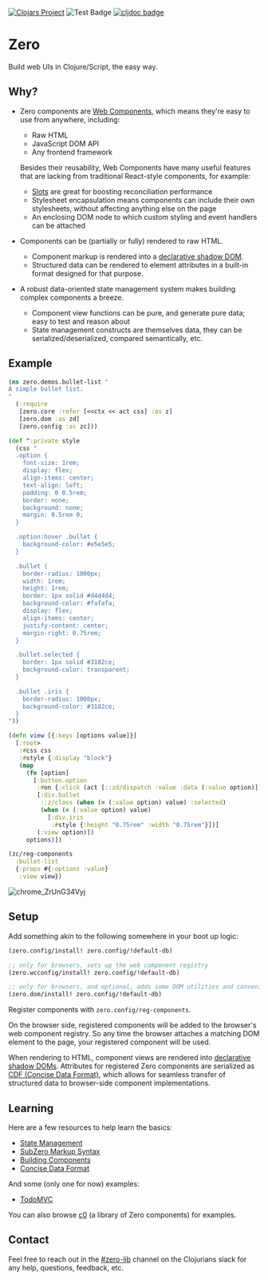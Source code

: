 
[![Clojars Project](https://img.shields.io/clojars/v/me.raystubbs/zero.svg)](https://clojars.org/me.raystubbs/zero)
![Test Badge](https://github.com/raystubbs/zero/actions/workflows/ci.yml/badge.svg)
[![cljdoc badge](https://cljdoc.org/badge/me.raystubbs/zero)](https://cljdoc.org/d/me.raystubbs/zero)

# Zero
Build web UIs in Clojure/Script, the easy way.

## Why?
- Zero components are [Web Components](https://developer.mozilla.org/en-US/docs/Web/API/Web_components), which means
  they're easy to use from anywhere, including:
  - Raw HTML
  - JavaScript DOM API
  - Any frontend framework
    
  Besides their reusability, Web Components have many useful features that are lacking from traditional React-style
  components, for example:
  - [Slots](https://developer.mozilla.org/en-US/docs/Web/HTML/Element/slot) are great for boosting reconciliation performance
  - Stylesheet encapsulation means components can include their own stylesheets, without affecting anything else on the page
  - An enclosing DOM node to which custom styling and event handlers can be attached
- Components can be (partially or fully) rendered to raw HTML.
  - Component markup is rendered into a [declarative shadow DOM](https://developer.mozilla.org/en-US/docs/Web/API/Web_components/Using_shadow_DOM#declaratively_with_html).
  - Structured data can be rendered to element attributes in a built-in format designed for that purpose.
- A robust data-oriented state management system makes building complex components a breeze.
  - Component view functions can be pure, and generate pure data; easy to test and reason about
  - State management constructs are themselves data, they can be serialized/deserialized, compared semantically, etc.

## Example
```clojure
(ns zero.demos.bullet-list "
A simple bullet list.
"
  (:require
   [zero.core :refer [<<ctx << act css] :as z]
   [zero.dom :as zd]
   [zero.config :as zc]))

(def ^:private style
  (css "
  .option {
    font-size: 1rem;
    display: flex;
    align-items: center;
    text-align: left;
    padding: 0 0.5rem;
    border: none;
    background: none;
    margin: 0.5rem 0;
  }

  .option:hover .bullet {
    background-color: #e5e5e5;
  }

  .bullet {
    border-radius: 1000px;
    width: 1rem;
    height: 1rem;
    border: 1px solid #d4d4d4;
    background-color: #fafafa;
    display: flex;
    align-items: center;
    justify-content: center;
    margin-right: 0.75rem;
  }

  .bullet.selected {
    border: 1px solid #3182ce;
    background-color: transparent;
  }

  .bullet .iris {
    border-radius: 1000px;
    background-color: #3182ce;
  }
"))

(defn view [{:keys [options value]}]
  [:root>
   :#css css
   :#style {:display "block"}
   (map
     (fn [option]
       [:button.option
        :#on {:click (act [::zd/dispatch :value :data (:value option)])}
        [:div.bullet
         ::z/class (when (= (:value option) value) :selected)
         (when (= (:value option) value)
           [:div.iris
            :#style {:height "0.75rem" :width "0.75rem"}])]
        (:view option)])
     options)])

(zc/reg-components
  :bullet-list
  {:props #{:options :value}
   :view view})
```
![chrome_ZrUnG34Vyj](https://github.com/user-attachments/assets/bf772625-fc8d-4323-9493-bb7518d412c7)

## Setup
Add something akin to the following somewhere in your boot up logic:
```clojure
(zero.config/install! zero.config/!default-db)

;; only for browsers, sets up the web component registry
(zero.wcconfig/install! zero.config/!default-db)

;; only for browsers, and optional, adds some DOM utilities and convenient components
(zero.dom/install! zero.config/!default-db)
```

Register components with `zero.config/reg-components`.

On the browser side, registered components will be added to the browser's web
component registry.  So any time the browser attaches a matching DOM element to the page,
your registered component will be used.

When rendering to HTML, component views are rendered into
[declarative shadow DOMs](https://developer.mozilla.org/en-US/docs/Web/API/Web_components/Using_shadow_DOM).
Attributes for registered Zero components are serialized as
[CDF (Concise Data Format)](./doc/ConciseDataFormat.md), which allows for seamless
transfer of structured data to browser-side component implementations.

## Learning
Here are a few resources to help learn the basics:
- [State Management](./doc/StateManagement.md)
- [SubZero Markup Syntax](https://github.com/raystubbs/subzero?tab=readme-ov-file#markup)
- [Building Components](./doc/BuildingComponents.md)
- [Concise Data Format](./doc/ConciseDataFormat.md)

And some (only one for now) examples:
- [TodoMVC](./examples/todo)

You can also browse [c0](https://github.com/raystubbs/c0) (a library of Zero components)
for examples.

## Contact
Feel free to reach out in the [#zero-lib](https://clojurians.slack.com/archives/C06UFMY5LUW)
channel on the Clojurians slack for any help, questions, feedback, etc.
